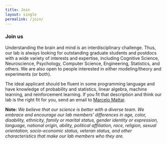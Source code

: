 ```yaml
---
title: Join
layout: single
permalink: /join/
---
```


<h3> Join us </h3>

Understanding the brain and mind is an interdisciplinary challenge. Thus, our lab is always looking for outstanding graduate students and postdocs with a wide variety of interests and expertise, including Cognitive Science, Neuroscience, Psychology, Computer Science, Engineering, Statistics, and others. We are also open to people interested in either modeling/theory and experiments (or both).

The ideal applicant should be fluent in some programming language and have knowledge of probability and statistics, linear algebra, machine learning, and reinforcement learning. If you fit that description and think our lab is the right fit for you, send an email to [Marcelo Mattar](mailto:mmattar@ucsd.edu "Marcelo Mattar"). 

**Note:** _We believe that our science is better with a diverse team. We embrace and encourage our lab members’ differences in age, color, disability, ethnicity, family or marital status, gender identity or expression, language, national origin, ability, political affiliation, race, religion, sexual orientation, socio-economic status, veteran status, and other characteristics that make our lab members who they are._